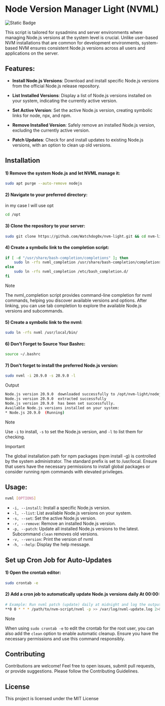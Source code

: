 # Node Version Manager Light (NVML) 
![Static Badge](https://img.shields.io/badge/%20Version-1.1.0-rgb(93%2C%2063%2C%20211)?style=for-the-badge&labelColor=%23161B22)

This script is tailored for sysadmins and server environments where managing Node.js versions at the system level is crucial. Unlike user-based NVM installations that are common for development environments, system-based NVM ensures consistent Node.js versions across all users and applications on the server.

## Features:

- **Install Node.js Versions**: Download and install specific Node.js versions from the official Node.js release repository.

- **List Installed Versions**: Display a list of Node.js versions installed on your system, indicating the currently active version.

- **Set Active Version**: Set the active Node.js version, creating symbolic links for node, npx, and npm.

- **Remove Installed Version**: Safely remove an installed Node.js version, excluding the currently active version.

- **Patch Updates**: Check for and install updates to existing Node.js versions, with an option to clean up old versions.

## Installation

#### 1) **Remove the system Node.js and let NVML manage it:**
```bash
sudo apt purge --auto-remove nodejs
```

#### 2) **Navigate to your preferred directory:**
in my case I will use opt
```bash
cd /opt
```

#### 3) **Clone the repository to your server:**
```bash
sudo git clone https://github.com/Watchdog0x/nvm-light.git && cd nvm-light
```

#### 4) **Create a symbolic link to the completion script:**
```bash
if [ -d "/usr/share/bash-completion/completions" ]; then
    sudo ln -rfs nvml_completion /usr/share/bash-completion/completions/nvml
else
    sudo ln -rfs nvml_completion /etc/bash_completion.d/
fi
```
> [!NOTE] 
> The nvml_completion script provides command-line completion for nvml commands, helping you discover available versions and options. After linking, you can use tab completion to explore the available Node.js versions and subcommands.

#### 5) **Create a symbolic link to the nvml:**
```bash
sudo ln -rfs nvml /usr/local/bin/
```

#### 6) **Don't Forget to Source Your Bashrc:**
```bash
source ~/.bashrc
```

#### 7) **Don't forget to install the preferred Node.js version:**
```bash
sudo nvml -i 20.9.0 -s 20.9.0 -l
```
Output
```bash
Node.js version 20.9.0  downloaded successfully to /opt/nvm-light/nodejs
Node.js version 20.9.0  extracted successfully
Node.js version 20.9.0  has been set successfully.
Available Node.js versions installed on your system:
* Node.js 20.9.0  (Running)
```
> [!NOTE] 
> Use `-i` to install, `-s` to set the Node.js version, and `-l` to list them for checking.

>[!IMPORTANT]
>The global installation path for npm packages (npm install -g) is controlled by the system administrator. The standard prefix is set to /usr/local. Ensure that users have the necessary permissions to install global packages or consider running npm commands with elevated privileges.

## Usage:

```bash
nvml [OPTIONS]
```

- `-i, --install`: Install a specific Node.js version.
- `-l, --list`: List available Node.js versions on your system.
- `-s, --set`: Set the active Node.js version.
- `-r, --remove`: Remove an installed Node.js version.
- `-p, --patch`: Update all installed Node.js versions to the latest. Subcommand `clean` removes old versions.
- `-v, --version`: Print the version of nvml
- `-h, --help`: Display the help message.

## Set up Cron Job for Auto-Updates

#### 1) **Open the crontab editor:**
```bash
sudo crontab -e
```

#### 2) Add a cron job to automatically update Node.js versions daily At 00:00:
```bash
# Example: Run nvml patch (update) daily at midnight and log the output
**0 0 * * * /path/to/nvm-script/nvml -p >> /var/log/nvml-update.log 2>&1
```

> [!NOTE] 
> When using `sudo crontab -e` to edit the crontab for the root user, you can also add the `clean` option to enable automatic cleanup. Ensure you have the necessary permissions and use this command responsibly.


## Contributing
Contributions are welcome! Feel free to open issues, submit pull requests, or provide suggestions. Please follow the Contributing Guidelines.


## License
This project is licensed under the MIT License
